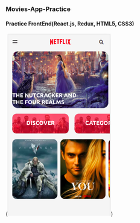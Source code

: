 ### Movies-App-Practice
####  Practice FrontEnd(React.js, Redux, HTML5, CSS3)
(![image](https://github.com/Eduardo871/Landing-Page-Coca-Cola/blob/main/images/Captura%20de%20pantalla%20de%202021-05-28%2017-12-50.png?raw=true))
